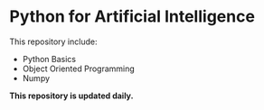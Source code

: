 # Python for Artificial Intelligence

This repository include:
- Python Basics
- Object Oriented Programming
- Numpy

**This repository is updated daily.**
